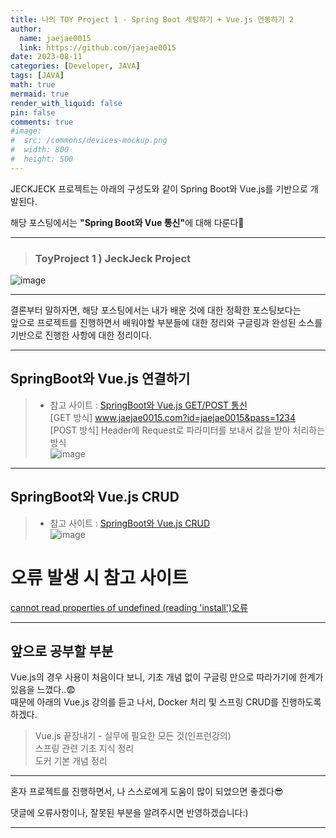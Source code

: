 ```yaml
---
title: 나의 TOY Project 1 - Spring Boot 세팅하기 + Vue.js 연동하기 2
author:
  name: jaejae0015
  link: https://github.com/jaejae0015
date: 2023-08-11
categories: [Developer, JAVA]
tags: [JAVA]
math: true
mermaid: true
render_with_liquid: false
pin: false
comments: true
#image:
#  src: /commons/devices-mockup.png
#  width: 800
#  height: 500
---
```


JECKJECK 프로젝트는 아래의 구성도와 같이 Spring Boot와 Vue.js를 기반으로 개발된다.  

해당 포스팅에서는 <strong>"Spring Boot와 Vue 통신"</strong>에 대해 다룬다🙂  

---

> ### <strong>ToyProject 1 ) JeckJeck Project </strong>
  ![image](https://user-images.githubusercontent.com/56392513/234484328-25a1051a-723b-489f-9895-0f3479035c1a.png)   

---

결론부터 말하자면, 해당 포스팅에서는 내가 배운 것에 대한 정확한 포스팅보다는   
앞으로 프로젝트를 진행하면서 배워야할 부분들에 대한 정리와 구글링과 완성된 소스를 기반으로 진행한 사항에 대한 정리이다.   

---
## SpringBoot와 Vue.js 연결하기  
> *  참고 사이트 : <a href="https://jhhan009.tistory.com/39">SpringBoot와 Vue.js GET/POST 통신</a>   
> [GET 방식]  www.jaejae0015.com?id=jaejae0015&pass=1234  
> [POST 방식] Header에 Request로 파라미터를 보내서 값을 받아 처리하는 방식   
![image](https://github.com/jaejae0015/jaejae0015.github.io/assets/56392513/5cc5c0b3-0956-46af-af75-a94e243555a3)   
 
---
## SpringBoot와 Vue.js CRUD
> *  참고 사이트 : <a href="https://dev-jsk.tistory.com/127">SpringBoot와 Vue.js CRUD</a>       
![image](https://github.com/jaejae0015/jaejae0015.github.io/assets/56392513/8af3ed79-ada8-4603-9b3e-c5c3ddec3130)

# 오류 발생 시 참고 사이트
<a href="https://de-bugging.tistory.com/entry/Vue2vue-router-cannot-read-properties-of-undefined-reading-install-%EC%98%A4%EB%A5%98-%ED%95%B4%EA%B2%B0">cannot read properties of undefined (reading 'install')오류</a>   

---
## 앞으로 공부할 부분  
Vue.js의 경우 사용이 처음이다 보니, 기초 개념 없이 구글링 만으로 따라가기에 한계가 있음을 느꼈다..😨  
때문에 아래의 Vue.js 강의를 듣고 나서, Docker 처리 및 스프링 CRUD를 진행하도록 하겠다.  
> Vue.js 끝장내기 - 실무에 필요한 모든 것(인프런강의)  
> 스프링 관련 기초 지식 정리   
> 도커 기본 개념 정리    

---

혼자 프로젝트를 진행하면서, 나 스스로에게 도움이 많이 되었으면 좋겠다😎  

댓글에 오류사항이나, 잘못된 부분을 알려주시면 반영하겠습니다:) 

---

